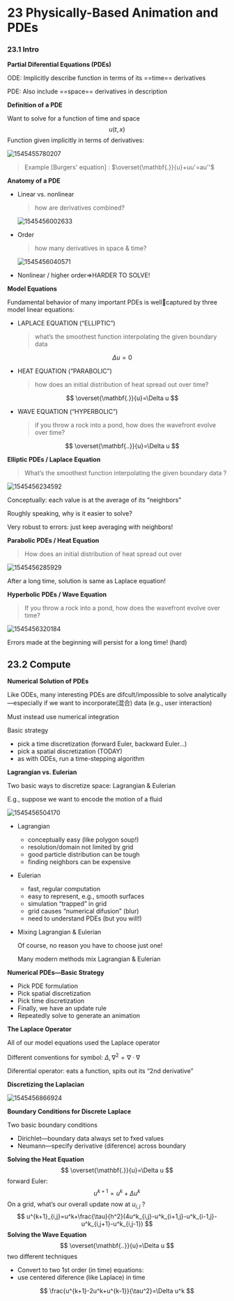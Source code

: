 # 23 Physically-Based Animation and PDEs 

### 23.1 Intro

**Partial Diferential Equations (PDEs)** 

ODE: Implicitly describe function in terms of its ==time== derivatives 

PDE: Also include ==space== derivatives in description 

**Definition of a PDE** 

Want to solve for a function of time and space 
$$
u(t,x)
$$
Function given implicitly in terms of derivatives: 

![1545455780207](assets/1545455780207.jpg)

> Example [Burgers' equation] : $\overset{\mathbf{.}}{u}+uu'=au''$ 

**Anatomy of a PDE** 

- Linear vs. nonlinear

  > how are derivatives combined? 

  ![1545456002633](assets/1545456002633.jpg)

- Order

  > how many derivatives in space & time? 

  ![1545456040571](assets/1545456040571.jpg)

- Nonlinear / higher order⇒HARDER TO SOLVE! 

**Model Equations**

Fundamental behavior of many important PDEs is wellcaptured by three model linear equations: 

- LAPLACE EQUATION (“ELLIPTIC”) 

  > what’s the smoothest function interpolating the given boundary data 

  $$
  \Delta u=0
  $$

- HEAT EQUATION (“PARABOLIC”) 

  > how does an initial distribution of heat spread out over time? 

  $$
  \overset{\mathbf{.}}{u}=\Delta u
  $$

- WAVE EQUATION (“HYPERBOLIC”) 

  > if you throw a rock into a pond, how does the wavefront evolve over time? 

  $$
  \overset{\mathbf{..}}{u}=\Delta u
  $$




**Elliptic PDEs / Laplace Equation**

> What’s the smoothest function interpolating the given boundary data ?

![1545456234592](assets/1545456234592.jpg)

Conceptually: each value is at the average of its “neighbors” 

Roughly speaking, why is it easier to solve?

Very robust to errors: just keep averaging with neighbors! 

**Parabolic PDEs / Heat Equation**

> How does an initial distribution of heat spread out over 

![1545456285929](assets/1545456285929.jpg)

After a long time, solution is same as Laplace equation! 

**Hyperbolic PDEs / Wave Equation**

> If you throw a rock into a pond, how does the wavefront evolve over time? 

![1545456320184](assets/1545456320184.jpg)

Errors made at the beginning will persist for a long time! (hard) 

## 23.2 Compute

**Numerical Solution of PDEs**

Like ODEs, many interesting PDEs are difcult/impossible to solve analytically—especially if we want to incorporate(混合) data (e.g., user interaction) 

Must instead use numerical integration 

Basic strategy 

- pick a time discretization (forward Euler, backward Euler...) 
- pick a spatial discretization (TODAY) 
- as with ODEs, run a time-stepping algorithm 

**Lagrangian vs. Eulerian**

Two basic ways to discretize space: Lagrangian & Eulerian 

E.g., suppose we want to encode the motion of a fluid 

![1545456504170](assets/1545456504170.jpg)

- Lagrangian 
  - conceptually easy (like polygon soup!)
  - resolution/domain not limited by grid
  - good particle distribution can be tough
  - finding neighbors can be expensive 

- Eulerian 
  - fast, regular computation
  - easy to represent, e.g., smooth surfaces
  - simulation “trapped” in grid
  - grid causes “numerical difusion” (blur)
  - need to understand PDEs (but you will!) 

- Mixing Lagrangian & Eulerian 

  Of course, no reason you have to choose just one! 

  Many modern methods mix Lagrangian & Eulerian

**Numerical PDEs—Basic Strategy**

- Pick PDE formulation 
- Pick spatial discretization 
- Pick time discretization 
- Finally, we have an update rule 
- Repeatedly solve to generate an animation 

**The Laplace Operator** 

All of our model equations used the Laplace operator 

Different conventions for symbol: $\Delta,\nabla^2=\nabla\cdot\nabla$ 

Diferential operator: eats a function, spits out its “2nd derivative” 

**Discretizing the Laplacian** 

![1545456866924](assets/1545456866924.jpg)

**Boundary Conditions for Discrete Laplace**

Two basic boundary conditions 

- Dirichlet—boundary data always set to fxed values 
- Neumann—specify derivative (diference) across boundary 

**Solving the Heat Equation** 
$$
\overset{\mathbf{.}}{u}=\Delta u
$$
forward Euler: 
$$
u^{k+1}=u^k+\Delta u^k
$$
On a grid, what’s our overall update now at $u_{i,j}$ ? 
$$
u^{k+1}_{i,j}=u^k+\frac{\tau}{h^2}(4u^k_{i,j}-u^k_{i+1,j}-u^k_{i-1,j}-u^k_{i,j+1}-u^k_{i,j-1})
$$
**Solving the Wave Equation** 
$$
\overset{\mathbf{..}}{u}=\Delta u
$$
two different techniques 

-  Convert to two 1st order (in time) equations: 
- use centered diference (like Laplace) in time 

$$
\frac{u^{k+1}-2u^k+u^{k-1}}{\tau^2}=\Delta u^k
$$

